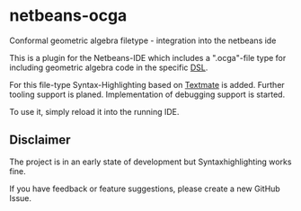 # netbeans-ocga
Conformal geometric algebra filetype - integration into the netbeans ide

This is a plugin for the Netbeans-IDE which includes a ".ocga"-file type for including geometric algebra code in the specific [DSL](https://github.com/MobMonRob/DSL4GeometricAlgebra).

For this file-type Syntax-Highlighting based on [Textmate](https://macromates.com/manual/en/language_grammars) is added. Further tooling support is planed. Implementation of debugging support is started.

To use it, simply reload it into the running IDE.

## Disclaimer
The project is in an early state of development but Syntaxhighlighting works fine. 

If you have feedback or feature suggestions, please create a new GitHub Issue.


